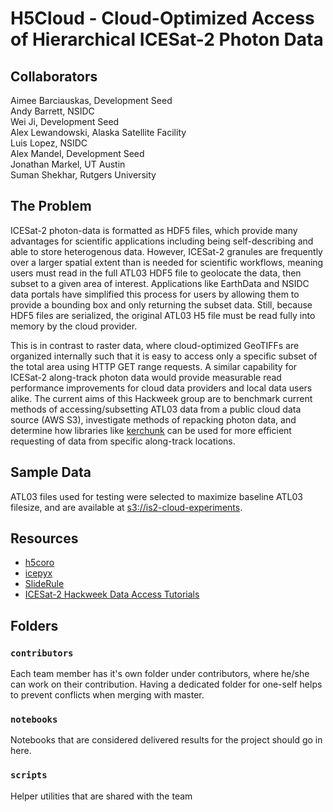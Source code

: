 # H5Cloud - Cloud-Optimized Access of Hierarchical ICESat-2 Photon Data

## Collaborators
Aimee Barciauskas, Development Seed <br>
Andy Barrett, NSIDC <br>
Wei Ji, Development Seed <br>
Alex Lewandowski, Alaska Satellite Facility <br>
Luis Lopez, NSIDC <br>
Alex Mandel, Development Seed <br>
Jonathan Markel, UT Austin <br>
Suman Shekhar, Rutgers University <br>

## The Problem
ICESat-2 photon-data is formatted as HDF5 files, which provide many advantages for scientific applications including being self-describing and able to store heterogenous data.
However, ICESat-2 granules are frequently over a larger spatial extent than is needed for scientific workflows, meaning users must read in the full ATL03 HDF5 file to geolocate the data, then subset to a given area of interest. Applications like EarthData and NSIDC data portals have simplified this process for users by allowing them to provide a bounding box and only returning the subset data. Still, because HDF5 files are serialized, the original ATL03 H5 file must be read fully into memory by the cloud provider.

This is in contrast to raster data, where cloud-optimized GeoTIFFs are organized internally such that it is easy to access only a specific subset of the total area using HTTP GET range requests. A similar capability for ICESat-2 along-track photon data would provide measurable read performance improvements for cloud data providers and local data users alike. The current aims of this Hackweek group are to benchmark current methods of accessing/subsetting ATL03 data from a public cloud data source (AWS S3), investigate methods of repacking photon data, and determine how libraries like [kerchunk](https://fsspec.github.io/kerchunk/) can be used for more efficient requesting of data from specific along-track locations.
 
## Sample Data
ATL03 files used for testing were selected to maximize baseline ATL03 filesize, and are available at [s3://is2-cloud-experiments](s3://is2-cloud-experiments).

## Resources
- [h5coro](https://github.com/ICESat2-SlideRule/h5coro)
- [icepyx](https://icepyx.readthedocs.io/en/latest/index.html)
- [SlideRule](https://github.com/ICESat2-SlideRule)
- [ICESat-2 Hackweek Data Access Tutorials](https://icesat-2-2023.hackweek.io/tutorials/data-access-and-format/index.html)

## Folders

### `contributors`
Each team member has it's own folder under contributors, where he/she can
work on their contribution. Having a dedicated folder for one-self helps to 
prevent conflicts when merging with master.

### `notebooks`
Notebooks that are considered delivered results for the project should go in
here.

### `scripts`
Helper utilities that are shared with the team

